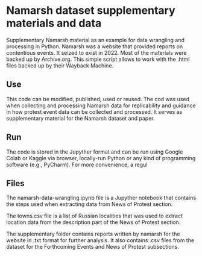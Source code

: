 # Namarsh dataset supplementary materials and data
Supplementary Namarsh material as an example for data wrangling and processing in Python. Namarsh was a website that provided reports on contentious events. It seized to exist in 2022. Most of the materials were backed up by Archive.org. This simple script allows to work with the .html files backed up by their Wayback Machine.

## Use
This code can be modified, published, used or reused. The cod was used when collecting and processing Namarsh data for replicability and guidance in how protest event data can be collected and processed. It serves as supplementary material for the Namarsh dataset and paper.

## Run
The code is stored in the Jupyther format and can be run using Google Colab or Kaggle via browser, locally-run Python or any kind of programming software (e.g., PyCharm). For more convenience, a regul

## Files
The namarsh-data-wrangling.ipynb file is a Jupyther notebook that contains the steps used when extracting data from News of Protest section.

The towns.csv file is a list of Russian localities that was used to extract location data from the description part of the News of Protest section.

The supplementary folder contains reports written by namarsh for the website in .txt format for further analysis. It also contains .csv files from the dataset for the Forthcoming Events and News of Protest subsections.
